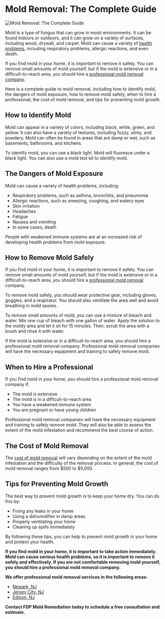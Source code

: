 # Mold Removal: The Complete Guide

![Mold Removal: The Complete Guide](https://i.ibb.co/Q6GVDdM/OFRVTwfl6-Ft1-J0xbe6-ET-2-fazfz.jpg)

Mold is a type of fungus that can grow in moist environments. It can be found indoors or outdoors, and it can grow on a variety of surfaces, including wood, drywall, and carpet. Mold can cause a variety of [health problems](https://www.epa.gov/mold/mold-and-health), including respiratory problems, allergic reactions, and even death.

If you find mold in your home, it is important to remove it safely. You can remove small amounts of mold yourself, but if the mold is extensive or in a difficult-to-reach area, you should hire a [professional mold removal company](https://www.fdpmoldremediation.com/newark-nj/).

Here is a complete guide to mold removal, including how to identify mold, the dangers of mold exposure, how to remove mold safely, when to hire a professional, the cost of mold removal, and tips for preventing mold growth.

## How to Identify Mold

Mold can appear in a variety of colors, including black, white, green, and yellow. It can also have a variety of textures, including fuzzy, slimy, and powdery. Mold can often be found in areas that are damp or wet, such as basements, bathrooms, and kitchens.

To identify mold, you can use a black light. Mold will fluoresce under a black light. You can also use a mold test kit to identify mold.

## The Dangers of Mold Exposure

Mold can cause a variety of health problems, including:

* Respiratory problems, such as asthma, bronchitis, and pneumonia
* Allergic reactions, such as sneezing, coughing, and watery eyes
* Skin irritation
* Headaches
* Fatigue
* Nausea and vomiting
* In some cases, death

People with weakened immune systems are at an increased risk of developing health problems from mold exposure.

## How to Remove Mold Safely

If you find mold in your home, it is important to remove it safely. You can remove small amounts of mold yourself, but if the mold is extensive or in a difficult-to-reach area, you should hire a [professional mold removal](https://www.fdpmoldremediation.com/mold-remediation-service/) company.

To remove mold safely, you should wear protective gear, including gloves, goggles, and a respirator. You should also ventilate the area well and avoid breathing in mold spores.

To remove small amounts of mold, you can use a mixture of bleach and water. Mix one cup of bleach with one gallon of water. Apply the solution to the moldy area and let it sit for 15 minutes. Then, scrub the area with a brush and rinse it with water.

If the mold is extensive or in a difficult-to-reach area, you should hire a professional mold removal company. Professional mold removal companies will have the necessary equipment and training to safely remove mold.

## When to Hire a Professional

If you find mold in your home, you should hire a professional mold removal company if:

* The mold is extensive
* The mold is in a difficult-to-reach area
* You have a weakened immune system
* You are pregnant or have young children

Professional mold removal companies will have the necessary equipment and training to safely remove mold. They will also be able to assess the extent of the mold infestation and recommend the best course of action.

## The Cost of Mold Removal

The [cost of mold removal](https://www.fdpmoldremediation.com/pricing-for-mold-services/) will vary depending on the extent of the mold infestation and the difficulty of the removal process. In general, the cost of mold removal ranges from $500 to $5,000.

## Tips for Preventing Mold Growth

The best way to prevent mold growth is to keep your home dry. You can do this by:

* Fixing any leaks in your home
* Using a dehumidifier in damp areas
* Properly ventilating your home
* Cleaning up spills immediately

By following these tips, you can help to prevent mold growth in your home and protect your health.

**If you find mold in your home, it is important to take action immediately. Mold can cause serious health problems, so it is important to remove it safely and effectively. If you are not comfortable removing mold yourself, you should hire a professional mold removal company.**

**We offer professional mold removal services in the following areas:**

* [Newark, NJ](https://www.fdpmoldremediation.com/newark-nj/)
* [Jersey City, NJ](https://www.fdpmoldremediation.com/jersey-city-nj/)
* [Edison, NJ](https://www.fdpmoldremediation.com/edison-nj/)

**Contact FDP Mold Remediation today to schedule a free consultation and estimate.**
